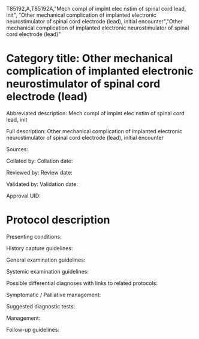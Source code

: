 T85192,A,T85192A,"Mech compl of implnt elec nstim of spinal cord lead, init", "Other mechanical complication of implanted electronic neurostimulator of spinal cord electrode (lead), initial encounter","Other mechanical complication of implanted electronic neurostimulator of spinal cord electrode (lead)"
# Category title: Other mechanical complication of implanted electronic neurostimulator of spinal cord electrode (lead)

Abbreviated description: Mech compl of implnt elec nstim of spinal cord lead, init

Full description: Other mechanical complication of implanted electronic neurostimulator of spinal cord electrode (lead), initial encounter

Sources:

Collated by:
Collation date:

Reviewed by:
Review date:

Validated by:
Validation date:

Approval UID:

# Protocol description

Presenting conditions:

History capture guidelines:

General examination guidelines:

Systemic examination guidelines:

Possible differential diagnoses with links to related protocols:

Symptomatic / Palliative management:

Suggested diagnostic tests:

Management:

Follow-up guidelines:
